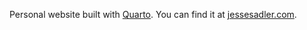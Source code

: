 Personal website built with [Quarto](https://quarto.org). You can find it at [jessesadler.com](https://www.jessesadler.com).
